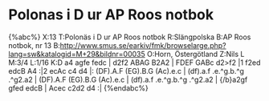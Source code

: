# Polonas i D ur AP Roos notbok

{%abc%}
X:13
T:Polonäs i D ur AP Roos notbok
R:Slängpolska
B:AP Roos notbok, nr 13
B:http://www.smus.se/earkiv/fmk/browselarge.php?lang=sw&katalogid=M+29&bildnr=00035
O:Horn, Östergötland
Z:Nils L
M:3/4
L:1/16
K:D
a4 agfe fedc | d2f2 ABAG B2A2 | FDEF GABc d2>f2 |1 f2ed edcB A4 :|2 ecAc c4 d4 |: 
(DF).A.F (EG).B.G (Ac).e.c | (df).a.f .e.^g.b.^g .^g2.a2 | (DF).A.F (EG).B.G (Ac).e.c | (df).a.f .e.^g.b.^g .^g2.a2 | 
{/b}a2gf gfed edcB | Acec c2d2 d4 :|
{%endabc%}
